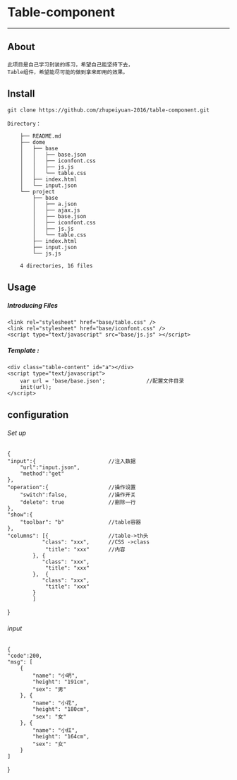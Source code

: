 # Table-component
<hr>

## About
  	此项目是自己学习封装的练习，希望自己能坚持下去，
  	Table组件，希望能尽可能的做到拿来即用的效果。
  	
## Install
	git clone https://github.com/zhupeiyuan-2016/table-component.git
	
	Directory：
	
		├── README.md
		├── dome
		│   ├── base
		│   │   ├── base.json
		│   │   ├── iconfont.css
		│   │   ├── js.js
		│   │   └── table.css
		│   ├── index.html
		│   └── input.json
		└── project
		    ├── base
		    │   ├── a.json
		    │   ├── ajax.js
		    │   ├── base.json
		    │   ├── iconfont.css
		    │   ├── js.js
		    │   └── table.css
		    ├── index.html
		    ├── input.json
		    └── js.js
		    
		4 directories, 16 files
	
## Usage

##### Introducing Files
	<link rel="stylesheet" href="base/table.css" />
	<link rel="stylesheet" href="base/iconfont.css" />
	<script type="text/javascript" src="base/js.js" ></script>
	
##### Template :
	<div class="table-content" id="a"></div>
	<script type="text/javascript">
		var url = 'base/base.json'; 			//配置文件目录
		init(url);
	</script>

## configuration

###### Set up 
	{
	"input":{						//注入数据
		"url":"input.json",
		"method":"get"
	},
	"operation":{					//操作设置
		"switch":false,				//操作开关
		"delete": true				//删除一行
	},
	"show":{
		"toolbar": "b"              //table容器                    
	},
	"columns": [{					//table->th头
               "class": "xxx",		//CSS ->class
                "title": "xxx"		//内容
            }, {
               "class": "xxx",
                "title": "xxx"
            },  {
               "class": "xxx",
                "title": "xxx"
            }
            ]
}

###### input
	{
	"code":200,					
	"msg": [
		{
			"name": "小明",
			"height": "191cm",
			"sex": "男"
		}, {
			"name": "小花",
			"height": "180cm",
			"sex": "女"
		}, {
			"name": "小红",
			"height": "164cm",
			"sex": "女"
		}
	]
}
	
